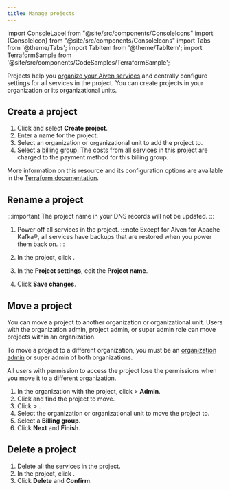 ```yaml
---
title: Manage projects
---
```


import ConsoleLabel from "@site/src/components/ConsoleIcons"
import {ConsoleIcon} from "@site/src/components/ConsoleIcons"
import Tabs from '@theme/Tabs';
import TabItem from '@theme/TabItem';
import TerraformSample from '@site/src/components/CodeSamples/TerraformSample';

Projects help you
[organize your Aiven services](https://aiven.io/docs/platform/concepts/orgs-units-projects#projects)
and centrally configure settings for all services in the project. You can create
projects in your organization or its organizational units.

## Create a project

<Tabs groupId="group1">
<TabItem value="console" label="Console" default>

1.  Click <ConsoleLabel name="Projects"/> and select **Create project**.
1.  Enter a name for the project.
1.  Select an organization or organizational unit to add the project to.
1.  Select a [billing group](/docs/platform/howto/use-billing-groups).
    The costs from all services in this project are charged to the
    payment method for this billing group.

</TabItem>
<TabItem value="terraform" label="Terraform">

<TerraformSample filename='resources/aiven_project/resource.tf' />

More information on this resource and its configuration options are available in the
[Terraform documentation](https://registry.terraform.io/providers/aiven/aiven/latest/docs/resources/project).

</TabItem>
</Tabs>

## Rename a project

:::important
The project name in your DNS records will not be updated.
:::

1. Power off all services in the project.
   :::note
    Except for Aiven for Apache Kafka®, all services have backups that
    are restored when you power them back on.
   :::

1. In the project, click <ConsoleLabel name="projectsettings"/>.
1. In the **Project settings**, edit the **Project name**.
1. Click **Save changes**.

## Move a project

You can move a project to another organization or organizational unit.
Users with the organization admin, project admin, or super admin role can move projects
within an organization.

To move a project to a different organization, you must be an
[organization admin](/docs/platform/concepts/permissions#organization-roles-and-permissions)
or super admin of both organizations.

All users with permission to access the project lose the permissions when you
move it to a different organization.

1.  In the organization with the project, click
    <ConsoleLabel name="userinformation"/> > **Admin**.
1.  Click <ConsoleLabel name="Projects"/> and find the project to move.
1.  Click <ConsoleIcon name="more"/> > <ConsoleLabel name="Move project"/>.
1.  Select the organization or organizational unit to move the project to.
1.  Select a **Billing group**.
1.  Click **Next** and **Finish**.

## Delete a project

1. Delete all the services in the project.
1. In the project, click <ConsoleLabel name="projectsettings"/>.
1. Click **Delete** and **Confirm**.
